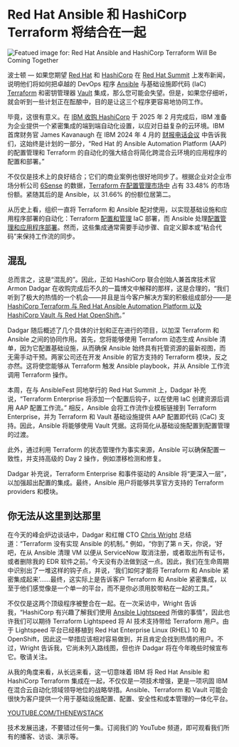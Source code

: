 # Red Hat Ansible 和 HashiCorp Terraform 将结合在一起

![Featued image for: Red Hat Ansible and HashiCorp Terraform Will Be Coming Together](https://cdn.thenewstack.io/media/2025/05/a5fbc86d-jorge-ramirez-vadci9b4hbo-unsplash-1024x768.jpg)

波士顿 — 如果您期望 [Red Hat](https://www.openshift.com/try?utm_content=inline+mention) 和 [HashiCorp](https://www.hashicorp.com/?utm_content=inline+mention) 在 [Red Hat Summit](https://www.redhat.com/en/summit) 上发布新闻，说明他们将如何把卓越的 DevOps 程序 [Ansible](https://www.redhat.com/en/ansible-collaborative) 与基础设施即代码 (IaC) [Terraform](https://developer.hashicorp.com/terraform) 和密钥管理器 [Vault](https://www.hashicorp.com/en/products/vault) 集成，那么您可能会失望。但是，如果您仔细听，就会听到一些计划正在酝酿中，目的是让这三个程序更容易地协同工作。

毕竟，这很有意义。在 [IBM 收购 HashiCorp](https://thenewstack.io/ibm-buying-hashicorp-what-devs-analysts-and-competitors-are-saying/) 于 2025 年 2 月完成后，IBM 准备为企业提供一个紧密集成的端到端自动化设置，以应对日益复杂的云环境。IBM 首席财务官 James Kavanaugh 在 IBM 2024 年 4 月的 [财报电话会议](https://newsroom.ibm.com/2024-04-24-IBM-to-Acquire-HashiCorp-Inc-Creating-a-Comprehensive-End-to-End-Hybrid-Cloud-Platform) 中告诉我们，这始终是计划的一部分，“Red Hat 的 Ansible Automation Platform (AAP) 的配置管理和 Terraform 的自动化的强大结合将简化跨混合云环境的应用程序的配置和部署。”

不仅仅是技术上的良好结合；它们的商业案例也很好地同步了。根据企业对企业市场分析公司 [6Sense](https://6sense.com/) 的数据，[Terraform 在配置管理市场中](https://6sense.com/tech/configuration-management/terraform-market-share) 占有 33.48% 的市场份额。紧随其后的是 Ansible，以 31.66% 的份额位居第二。

从历史上看，组织一直将 Terraform 和 Ansible 配对使用，以实现基础设施和应用程序部署的自动化：Terraform [配置和管理](https://thenewstack.io/lessons-from-humanas-migration-to-hcp-terraform-cloud/) IaC 部署，而 Ansible 处理[配置管理和应用程序部署](https://thenewstack.io/install-ansible-on-ubuntu-server-to-automate-linux-server-deployments/)。然而，这些集成通常需要手动步骤、自定义脚本或“粘合代码”来保持工作流的同步。

## 混乱

总而言之，这是“混乱的”。因此，正如 HashiCorp 联合创始人兼首席技术官 Armon Dadgar 在收购完成后不久的一篇博文中解释的那样，这是合理的，“我们听到了极大的热情的一个机会——并且是当今客户解决方案的积极组成部分——是 [HashiCorp Terraform 与 Red Hat Ansible Automation Platform 以及 HashiCorp Vault 与 Red Hat OpenShift](https://www.hashicorp.com/en/blog/hashicorp-and-red-hat-better-together)。”

Dadgar 随后概述了几个具体的计划和正在进行的项目，以加深 Terraform 和 Ansible 之间的协同作用。首先，您将能够使用 Terraform 动态生成 Ansible 清单，因为它配置基础设施，从而确保 Ansible 始终具有托管资源的最新视图，而无需手动干预。两家公司还在开发 Ansible 的官方支持的 Terraform 模块，反之亦然。这将使您能够从 Terraform 触发 Ansible playbook，并从 Ansible 工作流调用 Terraform 操作。

本周，在与 AnsibleFest 同地举行的 Red Hat Summit 上，Dadgar 补充说，“Terraform Enterprise 将添加一个配置后钩子，以在使用 IaC 创建资源后调用 AAP 配置工作流。” 相反，Ansible 会将工作流作业模板链接到 Terraform Enterprise，并为 Terraform 和 Vault 基础设施提供 AAP 配置即代码 (CaC) 支持。因此，Ansible 将能够使用 Vault 凭据。这将简化从基础设施配置到配置管理的过渡。

此外，通过利用 Terraform 的状态管理作为事实来源，Ansible 可以确保配置一致性，并支持高级的 Day 2 操作，例如漂移检测和修复。

Dadgar 补充说，Terraform Enterprise 和事件驱动的 Ansible 将“更深入一层”，以加强超出配置的集成。最终，Ansible 用户将能够共享官方支持的 Terraform providers 和模块。

## 你无法从这里到达那里
在今天的峰会炉边谈话中，Dadgar 和红帽 CTO [Chris Wright](https://www.linkedin.com/in/chris-wright-b733851/) 总结道：“Terraform 没有实现 Ansible 的机制。” 例如，“你到了第 n 天，你说，‘好吧，在从 Ansible 清理 VM 以便从 ServiceNow 取消注册，或者取出所有证书，或者删除我的 EDR 软件之前。’ 今天没有办法做到这一点。因此，我们在生命周期中识别出了一堆这样的钩子点，并说，‘我们如何才能将 Terraform 和 Ansible 紧密集成起来’……最终，这实际上是告诉客户 Terraform 和 Ansible 紧密集成，以至于他们感觉像是一个单一的平台，而不是你必须用胶带粘在一起的工具。”

不仅仅是这两个顶级程序被整合在一起。在一次采访中，Wright 告诉我，“HashiCorp 有兴趣了解我们使用 [Ansible Lightspeed](https://www.redhat.com/en/technologies/management/ansible/ansible-lightspeed) 所做的事情”，因此也许我们可以期待 Terraform Lightspeed 将 AI 技术支持带给 Terraform 用户。由于 Lightspeed 平台已经移植到 Red Hat Enterprise Linux (RHEL) 10 和 OpenShift，因此这一举措应该相对容易做到，并且肯定会找到热情的用户。不过，Wright 告诉我，它尚未列入路线图，但也许 Dadgar 将在今年晚些时候宣布它。敬请关注。

从我的角度来看，从长远来看，这一切意味着 IBM 将 Red Hat Ansible 和 HashiCorp Terraform 集成在一起，不仅仅是一项技术增强，更是一项巩固 IBM 在混合云自动化领域领导地位的战略举措。Ansible、Terraform 和 Vault 可能会很快为客户提供一个用于基础设施配置、配置、安全性和成本管理的一体化平台。

[YOUTUBE.COM/THENEWSTACK](https://youtube.com/thenewstack?sub_confirmation=1)

技术发展迅速，不要错过任何一集。订阅我们的 YouTube 频道，即可观看我们所有的播客、访谈、演示等。